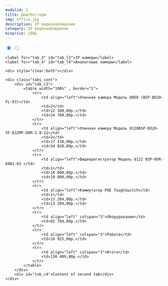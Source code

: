 ```yaml
---
modalid: 2
title: Дом/Коттедж
img: office.jpg
description: IP видеонаблюдение
category: IP видеонаблюдение
minprice: 100р
---
```


<section class="tabs">
    <input id="tab_3" type="radio" name="tab2" checked="checked"/>
    <input id="tab_4" type="radio" name="tab2"/>

    <label for="tab_3" id="tab_l3">IP камеры</label>
    <label for="tab_4" id="tab_l4">Аналоговые камеры</label>

    <div style="clear:both"></div>

    <div class="tabs_cont">
        <div id="tab_c3">
            <table width="100%" , border="1">
                <tr>
                    <td align="left">Уличная камера Модель 0050 (BSP-BO20-FL-03)</td>
                    <td>2</td>
                    <td>12 380,00р.</td>
                    <td>24 760,00р.</td>
                </tr>
                <tr>
                    <td align="left">Уличная камера Модель 0120BSP-DO20-VF-032MP-DOM-2.8-12</td>
                    <td>2</td>
                    <td>17 410,00р.</td>
                    <td>34 820,00р.</td>
                </tr>
                <tr>
                    <td align="left">Видеорегистратор Модель 0122 BSP-NVR-0401-03 </td>
                    <td>1</td>
                    <td>10 000,00р.</td>
                    <td>10 000,00р.</td>
                </tr>
                <tr>
                    <td align="left">Коммутатор POE ToughSwitch</td>
                    <td>1</td>
                    <td>13 204,00р.</td>
                    <td>13 204,00р.</td>
                </tr>
                <tr>
                    <td align="left" colspan="3">Оборудование</td>
                    <td>82 784,00р.</td>
                </tr>
                <tr>
                    <td align="left" colspan="3">Работа</td>
                    <td>10 925,00р.</td>
                </tr>
                <tr>
                    <td align="left" colspan="3">Итого</td>
                    <td>136 409,00р.</td>
                </tr>
            </table>
        </div>
        <div id="tab_c4">Content of second tab</div>
    </div>
</section>
